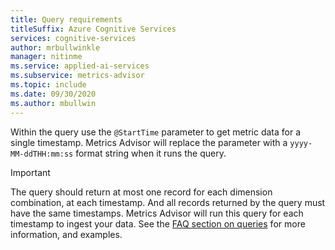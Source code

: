 ```yaml
---
title: Query requirements
titleSuffix: Azure Cognitive Services
services: cognitive-services
author: mrbullwinkle
manager: nitinme
ms.service: applied-ai-services
ms.subservice: metrics-advisor
ms.topic: include
ms.date: 09/30/2020
ms.author: mbullwin
---
```


Within the query use the `@StartTime` parameter to get metric data for a single timestamp. Metrics Advisor will replace the parameter with a `yyyy-MM-ddTHH:mm:ss` format string when it runs the query.

> [!IMPORTANT]
> The query should return at most one record for each dimension combination, at each timestamp. And all records returned by the query must have the same timestamps. Metrics Advisor will run this query for each timestamp to ingest your data. See the [FAQ section on queries](/azure/cognitive-services/metrics-advisor/faq#how-do-i-write-a-valid-query-for-ingesting-my-data) for more information, and examples. 